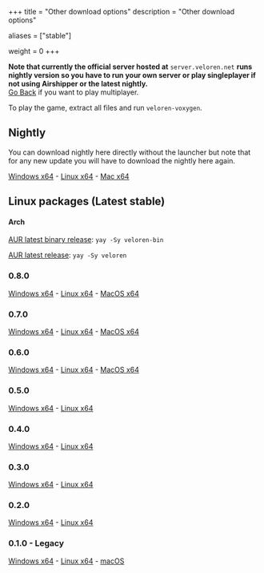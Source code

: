 +++
title = "Other download options"
description = "Other download options"

aliases = ["stable"]

weight = 0
+++

**Note that currently the official server hosted at** `server.veloren.net` **runs nightly version so you have to run your own server or play singleplayer if not using Airshipper or the latest nightly.**<br>
[Go Back](@/download.md) if you want to play multiplayer.

To play the game, extract all files and run `veloren-voxygen`.

## Nightly

You can download nightly here directly without the launcher but note that for any new update you will have to download the nightly here again.

[Windows x64](https://download.veloren.net/latest/windows) -
[Linux x64](https://download.veloren.net/latest/linux) - 
[Mac x64](https://download.veloren.net/latest/macos)

## Linux packages (Latest stable)

#### Arch

[AUR latest binary release](https://aur.archlinux.org/packages/veloren-bin/
): `yay -Sy veloren-bin`

[AUR latest release](https://aur.archlinux.org/packages/veloren/
): `yay -Sy veloren`

### 0.8.0

[Windows x64](https://veloren-4129.fra1.digitaloceanspaces.com/releases/0.8.0-windows.zip) -
[Linux x64](https://veloren-4129.fra1.digitaloceanspaces.com/releases/0.8.0-linux.tar.gz) -
[MacOS x64](https://veloren-4129.fra1.digitaloceanspaces.com/releases/0.8.0-macos.tar.gz)

### 0.7.0

[Windows x64](https://veloren-4129.fra1.digitaloceanspaces.com/releases/0.7.0-windows.zip) -
[Linux x64](https://veloren-4129.fra1.digitaloceanspaces.com/releases/0.7.0-linux.tar.gz) -
[MacOS x64](https://veloren-4129.fra1.digitaloceanspaces.com/releases/0.7.0-macos.tar.gz)

### 0.6.0

[Windows x64](https://veloren-4129.fra1.digitaloceanspaces.com/releases/0.6.0-windows.zip) -
[Linux x64](https://veloren-4129.fra1.digitaloceanspaces.com/releases/0.6.0-linux.tar.gz) -
[MacOS x64](https://veloren-4129.fra1.digitaloceanspaces.com/releases/0.6.0-macos.zip)

### 0.5.0

[Windows x64](https://veloren-4129.fra1.digitaloceanspaces.com/releases/0.5.0-windows.zip) -
[Linux x64](https://veloren-4129.fra1.digitaloceanspaces.com/releases/0.5.0-linux.tar.gz)

### 0.4.0

[Windows x64](https://veloren-4129.fra1.digitaloceanspaces.com/releases/0.4.0-windows.zip) -
[Linux x64](https://veloren-4129.fra1.digitaloceanspaces.com/releases/0.4.0-linux.tar.gz)

### 0.3.0

[Windows x64](https://veloren-4129.fra1.digitaloceanspaces.com/releases/0.3.0-windows.zip) -
[Linux x64](https://veloren-4129.fra1.digitaloceanspaces.com/releases/0.3.0-linux.tar.gz)

### 0.2.0

[Windows x64](https://veloren-4129.fra1.digitaloceanspaces.com/releases/0.2.0-windows.zip) -
[Linux x64](https://veloren-4129.fra1.digitaloceanspaces.com/releases/0.2.0-linux.tar.gz)

### 0.1.0 - Legacy

[Windows x64](https://gitlab.com/veloren/game/-/jobs/artifacts/v0.1.0/download?job=stable-windows-optimized) -
[Linux x64](https://gitlab.com/veloren/game/-/jobs/artifacts/v0.1.0/download?job=stable-linux-optimized) -
[macOS](/download/macos.zip)
